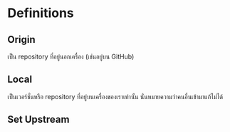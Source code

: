 # Definitions

## Origin
เป็น repository ที่อยู่นอกเครื่อง (เช่นอยู่บน GitHub)

## Local
เป็นเวอร์ชั่นหรือ repository ที่อยู่บนเครื่องของเราเท่านั้น นั่นหมายความว่าคนอื่นเข้ามาแก้ไม่ได้

## Set Upstream